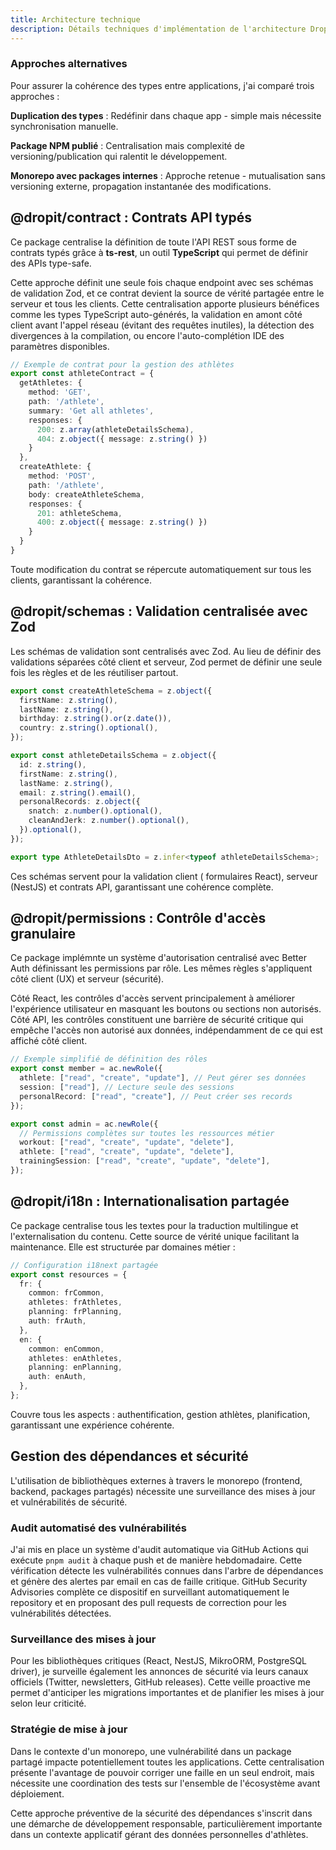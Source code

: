 ```yaml
---
title: Architecture technique
description: Détails techniques d'implémentation de l'architecture DropIt - packages partagés, justifications et exemples de code
---
```


### Approches alternatives

Pour assurer la cohérence des types entre applications, j'ai comparé trois approches :

**Duplication des types** : Redéfinir dans chaque app - simple mais nécessite synchronisation manuelle.

**Package NPM publié** : Centralisation mais complexité de versioning/publication qui ralentit le développement.

**Monorepo avec packages internes** : Approche retenue - mutualisation sans versioning externe, propagation instantanée des modifications.

## @dropit/contract : Contrats API typés

Ce package centralise la définition de toute l'API REST sous forme de contrats typés grâce à **ts-rest**, un outil **TypeScript** qui permet de définir des APIs type-safe.

Cette approche définit une seule fois chaque endpoint avec ses schémas de validation Zod, et ce contrat devient la source de vérité partagée entre le serveur et tous les clients. Cette centralisation apporte plusieurs bénéfices comme les types TypeScript auto-générés, la validation en amont côté client avant l'appel réseau (évitant des requêtes inutiles), la détection des divergences à la compilation, ou encore l'auto-complétion IDE des paramètres disponibles.

```typescript
// Exemple de contrat pour la gestion des athlètes
export const athleteContract = {
  getAthletes: {
    method: 'GET',
    path: '/athlete',
    summary: 'Get all athletes',
    responses: {
      200: z.array(athleteDetailsSchema),
      404: z.object({ message: z.string() })
    }
  },
  createAthlete: {
    method: 'POST',
    path: '/athlete',
    body: createAthleteSchema,
    responses: {
      201: athleteSchema,
      400: z.object({ message: z.string() })
    }
  }
}
```

Toute modification du contrat se répercute automatiquement sur tous les clients, garantissant la cohérence.

## @dropit/schemas : Validation centralisée avec Zod

Les schémas de validation sont centralisés avec Zod. Au lieu de définir des validations séparées côté client et serveur, Zod permet de définir une seule fois les règles et de les réutiliser partout.

```typescript
export const createAthleteSchema = z.object({
  firstName: z.string(),
  lastName: z.string(),
  birthday: z.string().or(z.date()),
  country: z.string().optional(),
});

export const athleteDetailsSchema = z.object({
  id: z.string(),
  firstName: z.string(),
  lastName: z.string(),
  email: z.string().email(),
  personalRecords: z.object({
    snatch: z.number().optional(),
    cleanAndJerk: z.number().optional(),
  }).optional(),
});

export type AthleteDetailsDto = z.infer<typeof athleteDetailsSchema>;
```

Ces schémas servent pour la validation client ( formulaires React), serveur (NestJS) et contrats API, garantissant une cohérence complète.

## @dropit/permissions : Contrôle d'accès granulaire

Ce package implémnte un système d'autorisation centralisé avec Better Auth définissant les permissions par rôle. Les mêmes règles s'appliquent côté client (UX) et serveur (sécurité).

Côté React, les contrôles d'accès servent principalement à améliorer l'expérience utilisateur en masquant les boutons ou sections non autorisés. Côté API, les contrôles constituent une barrière de sécurité critique qui empêche l'accès non autorisé aux données, indépendamment de ce qui est affiché côté client.

```typescript
// Exemple simplifié de définition des rôles
export const member = ac.newRole({
  athlete: ["read", "create", "update"], // Peut gérer ses données
  session: ["read"], // Lecture seule des sessions
  personalRecord: ["read", "create"], // Peut créer ses records
});

export const admin = ac.newRole({
  // Permissions complètes sur toutes les ressources métier
  workout: ["read", "create", "update", "delete"],
  athlete: ["read", "create", "update", "delete"],
  trainingSession: ["read", "create", "update", "delete"],
});
```

## @dropit/i18n : Internationalisation partagée

Ce package centralise tous les textes pour la traduction multilingue et l'externalisation du contenu. Cette source de vérité unique facilitant la maintenance. Elle est structurée par domaines métier :

```typescript
// Configuration i18next partagée
export const resources = {
  fr: {
    common: frCommon,
    athletes: frAthletes,
    planning: frPlanning,
    auth: frAuth,
  },
  en: {
    common: enCommon,
    athletes: enAthletes,
    planning: enPlanning,
    auth: enAuth,
  },
};
```

Couvre tous les aspects : authentification, gestion athlètes, planification, garantissant une expérience cohérente.

## Gestion des dépendances et sécurité

L'utilisation de bibliothèques externes à travers le monorepo (frontend, backend, packages partagés) nécessite une surveillance des mises à jour et vulnérabilités de sécurité.

### Audit automatisé des vulnérabilités

J'ai mis en place un système d'audit automatique via GitHub Actions qui exécute `pnpm audit` à chaque push et de manière hebdomadaire. Cette vérification détecte les vulnérabilités connues dans l'arbre de dépendances et génère des alertes par email en cas de faille critique. GitHub Security Advisories complète ce dispositif en surveillant automatiquement le repository et en proposant des pull requests de correction pour les vulnérabilités détectées.

### Surveillance des mises à jour

Pour les bibliothèques critiques (React, NestJS, MikroORM, PostgreSQL driver), je surveille également les annonces de sécurité via leurs canaux officiels (Twitter, newsletters, GitHub releases). Cette veille proactive me permet d'anticiper les migrations importantes et de planifier les mises à jour selon leur criticité.

### Stratégie de mise à jour

Dans le contexte d'un monorepo, une vulnérabilité dans un package partagé impacte potentiellement toutes les applications. Cette centralisation présente l'avantage de pouvoir corriger une faille en un seul endroit, mais nécessite une coordination des tests sur l'ensemble de l'écosystème avant déploiement.

Cette approche préventive de la sécurité des dépendances s'inscrit dans une démarche de développement responsable, particulièrement importante dans un contexte applicatif gérant des données personnelles d'athlètes.
